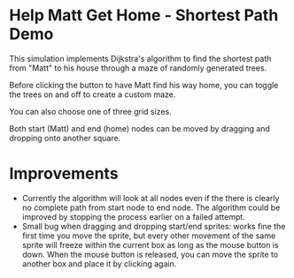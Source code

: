 # Help Matt Get Home - Shortest Path Demo
This simulation implements Dijkstra's algorithm to find the shortest path from "Matt" to his house through a maze of randomly generated trees.

Before clicking the button to have Matt find his way home, you can toggle the trees on and off to create a custom maze.

You can also choose one of three grid sizes.

Both start (Matt) and end (home) nodes can be moved by dragging and dropping onto another square.

# Improvements
- Currently the algorithm will look at all nodes even if the there is clearly no complete path from start node to end node. The algorithm could be improved by stopping the process earlier on a failed attempt.
- Small bug when dragging and dropping start/end sprites: works fine the first time you move the sprite, but every other movement of the same sprite will freeze within the current box as long as the mouse button is down. When the mouse button is released, you can move the sprite to another box and place it by clicking again.